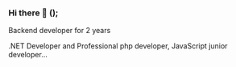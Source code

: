 ### Hi there 👋 <Developers/>();

Backend developer for 2 years

.NET Developer and Professional php developer, JavaScript junior developer...
